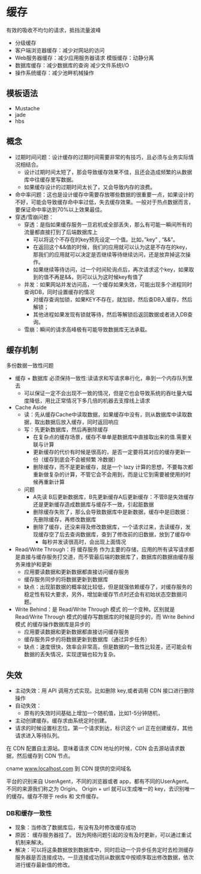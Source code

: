 # 缓存

有效的吸收不均匀的请求，抵挡流量波峰

* 分级缓存
* 客户端浏览器缓存：减少对网站的访问
* Web服务器缓存：减少应用服务器请求 模版缓存：动静分离
* 数据库缓存：减少数据库的查询 减少文件系统I/O
* 操作系统缓存：减少池畔机械操作

## 模板语法

* Mustache
* jade
* hbs

## 概念

* 过期时间问题：设计缓存的过期时间需要非常的有技巧，且必须与业务实际情况相结合。
    * 设计过期时间太短了，那会导致缓存效果不佳，且还会造成频繁的从数据库中往缓存里写数据。
    * 如果缓存设计的过期时间太长了，又会导致内存的浪费。
* 命中率问题：这也是设计缓存中需要存放哪些数据的很重要一点，如果设计的不好，可能会导致缓存命中率过低，失去缓存效果。一般对于热点数据而言，要保证命中率达到70%以上效果最佳。
* 穿透/雪崩问题：
    * 穿透：是指如果缓存服务一旦宕机或全部丢失，那么有可能一瞬间所有的流量都直接打到了后端数据库上
        - 可以将这个不存在的key预先设定一个值。比如，”key” , “&&”。
        - 在返回这个&&值的时候，我们的应用就可以认为这是不存在的key，那我们的应用就可以决定是否继续等待继续访问，还是放弃掉这次操作。
        - 如果继续等待访问，过一个时间轮询点后，再次请求这个key，如果取到的值不再是&&，则可以认为这时候key有值了
    * 并发：如果网站并发访问高，一个缓存如果失效，可能出现多个进程同时查询DB，同时设置缓存的情况
        + 对缓存查询加锁，如果KEY不存在，就加锁，然后查DB入缓存，然后解锁；
        + 其他进程如果发现有锁就等待，然后等解锁后返回数据或者进入DB查询。
    * 雪崩：瞬间的请求高峰极有可能导致数据库无法承载。

## 缓存机制

多份数据一致性问题

* 缓存 + 数据库 必须保持一致性:读请求和写请求串行化，串到一个内存队列里去
    - 可以保证一定不会出现不一致的情况，但是它也会导致系统的吞吐量大幅度降低，用比正常情况下多几倍的机器去支撑线上请求
* Cache Aside
    - 读：先从缓存Cache中读取数据，如果缓存中没有，则从数据库中读取数据，取出数据后放入缓存，同时返回响应
    - 写：先更新数据库，然后再删除缓存
        + 在复杂点的缓存场景，缓存不单单是数据库中直接取出来的值.需要关联与计算
        + 更新缓存的代价有时候是很高的，是否一定要将其对应的缓存更新一份（缓存到底会不会被频繁 冷数据）
        + 删除缓存，而不是更新缓存，就是一个 lazy 计算的思想，不要每次都重新做复杂的计算，不管它会不会用到，而是让它到需要被使用的时候再重新计算
    - 问题
        + A先读 B后更新数据库，B先更新缓存A后更新缓存：不管B是失效缓存还是更新缓存造成数据库与缓存不一致，引起脏数据
        + 删除缓存失败了，那么会导致数据库中是新数据，缓存中是旧数据：先删除缓存，再修改数据库
        + 删除了缓存，还没来得及修改数据库，一个请求过来，去读缓存，发现缓存空了后去查询数据库，查到了修改前的旧数据，放到了缓存中
            * 每秒并发读很高时，会出现上面情况
* Read/Write Through：将 缓存服务 作为主要的存储，应用的所有读写请求都是直接与缓存服务打交道，而不管最后端的数据库了，数据库的数据由缓存服务来维护和更新
    - 应用要读数据和更新数据都直接访问缓存服务
    - 缓存服务同步的将数据更新到数据库
    - 缺点：出现脏数据的概率就比较低，但是就强依赖缓存了，对缓存服务的稳定性有较大要求，另外，增加新缓存节点时还会有初始状态空数据问题。
* Write Behind：是 Read/Write Through 模式 的一个变种。区别就是 Read/Write Through 模式的缓存写数据库的时候是同步的，而 Write Behind 模式 的缓存操作数据库是异步的
    * 应用要读数据和更新数据都直接访问缓存服务
    * 缓存服务异步的将数据更新到数据库（通过异步任务）
    * 缺点：速度很快，效率会非常高，但是数据的一致性比较差，还可能会有数据的丢失情况，实现逻辑也较为复杂。

## 失效

* 主动失效：用 API 调用方式实现。比如删除 key,或者调用 CDN 接口进行删除操作
* 自动失效：
    - 原有的失效时间基础上增加一个随机值，比如1-5分钟随机，
* 主动创建缓存。缓存求由系统定时创建。
* 请求的时候设置标志位。第一个请求到达，标识这个 url 正在创建缓存，其他请求进入等待队列。

在 CDN 配置自主源站。意味着请求 CDN 地址的时候，CDN 会去源站请求数据，然后缓存到 CDN 节点。

cname www.localhost.com 到 CDN 提供的空间域名

平台的识别来自 UserAgent，不同的浏览器或者 app，都有不同的UserAgent。不同的来源我们称之为 Origin。
Origin + url 就可以生成唯一的 key，去识别唯一的缓存。缓存不限于 redis 和 文件缓存。

### DB和缓存一致性

* 现象：当修改了数据库后，有没有及时修改缓存成功
* 原因：
    缓存服务器挂了。
    因为网络问题引起的没有及时更新，可以通过重试机制来解决。
* 解决：可以将这条数据放到数据库中，同时启动一个异步任务定时去检测缓存服务器是否连接成功，一旦连接成功则从数据库中按顺序取出修改数据，依次进行缓存最新值的修改。
